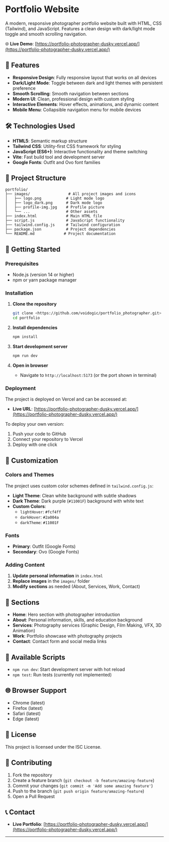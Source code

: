 # Portfolio Website

A modern, responsive photographer portfolio website built with HTML, CSS (Tailwind), and JavaScript. Features a clean design with dark/light mode toggle and smooth scrolling navigation.

🌐 **Live Demo**: [https://portfolio-photographer-dusky.vercel.app/](https://portfolio-photographer-dusky.vercel.app/)

## 🚀 Features

- **Responsive Design**: Fully responsive layout that works on all devices
- **Dark/Light Mode**: Toggle between dark and light themes with persistent preference
- **Smooth Scrolling**: Smooth navigation between sections
- **Modern UI**: Clean, professional design with custom styling
- **Interactive Elements**: Hover effects, animations, and dynamic content
- **Mobile Menu**: Collapsible navigation menu for mobile devices

## 🛠️ Technologies Used

- **HTML5**: Semantic markup structure
- **Tailwind CSS**: Utility-first CSS framework for styling
- **JavaScript (ES6+)**: Interactive functionality and theme switching
- **Vite**: Fast build tool and development server
- **Google Fonts**: Outfit and Ovo font families

## 📁 Project Structure

```
portfolio/
├── images/                 # All project images and icons
│   ├── logo.png           # Light mode logo
│   ├── logo_dark.png      # Dark mode logo
│   ├── profile-img.jpg    # Profile picture
│   └── ...                # Other assets
├── index.html             # Main HTML file
├── script.js              # JavaScript functionality
├── tailwind.config.js     # Tailwind configuration
├── package.json           # Project dependencies
└── README.md             # Project documentation
```

## 🚀 Getting Started

### Prerequisites

- Node.js (version 14 or higher)
- npm or yarn package manager

### Installation

1. **Clone the repository**
   ```bash
   git clone <https://github.com/voidogic/portfolio_photographer.git>
   cd portfolio
   ```

2. **Install dependencies**
   ```bash
   npm install
   ```

3. **Start development server**
   ```bash
   npm run dev
   ```

4. **Open in browser**
   - Navigate to `http://localhost:5173` (or the port shown in terminal)

### Deployment

The project is deployed on Vercel and can be accessed at:
- **Live URL**: [https://portfolio-photographer-dusky.vercel.app/](https://portfolio-photographer-dusky.vercel.app/)

To deploy your own version:
1. Push your code to GitHub
2. Connect your repository to Vercel
3. Deploy with one click

## 🎨 Customization

### Colors and Themes

The project uses custom color schemes defined in `tailwind.config.js`:

- **Light Theme**: Clean white background with subtle shadows
- **Dark Theme**: Dark purple (`#11001F`) background with white text
- **Custom Colors**: 
  - `lightHover`: `#fcf4ff`
  - `darkHover`: `#2a004a`
  - `darkTheme`: `#11001F`

### Fonts

- **Primary**: Outfit (Google Fonts)
- **Secondary**: Ovo (Google Fonts)

### Adding Content

1. **Update personal information** in `index.html`
2. **Replace images** in the `images/` folder
3. **Modify sections** as needed (About, Services, Work, Contact)

## 📱 Sections

- **Home**: Hero section with photographer introduction
- **About**: Personal information, skills, and education background
- **Services**: Photography services (Graphic Design, Film Making, VFX, 3D Animation)
- **Work**: Portfolio showcase with photography projects
- **Contact**: Contact form and social media links

## 🔧 Available Scripts

- `npm run dev`: Start development server with hot reload
- `npm test`: Run tests (currently not implemented)

## 🌐 Browser Support

- Chrome (latest)
- Firefox (latest)
- Safari (latest)
- Edge (latest)

## 📄 License

This project is licensed under the ISC License.

## 🤝 Contributing

1. Fork the repository
2. Create a feature branch (`git checkout -b feature/amazing-feature`)
3. Commit your changes (`git commit -m 'Add some amazing feature'`)
4. Push to the branch (`git push origin feature/amazing-feature`)
5. Open a Pull Request

## 📞 Contact

- **Live Portfolio**: [https://portfolio-photographer-dusky.vercel.app/](https://portfolio-photographer-dusky.vercel.app/)

---
